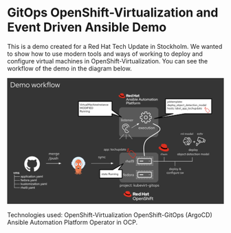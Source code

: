 #   GitOps OpenShift-Virtualization and Event Driven Ansible Demo

This is a demo created for a Red Hat Tech Update in Stockholm.
We wanted to show how to use modern tools and ways of working to deploy and 
configure virtual machines in OpenShift-Virtualization. You can see the 
workflow of the demo in the diagram below. 

![Alt text](eda-demo.png?raw=true "EDA Demo")

Technologies used: 
OpenShift-Virtualization
OpenShift-GitOps (ArgoCD)
Ansible Automation Platform Operator in OCP.
 
